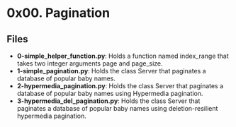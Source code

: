 # 0x00. Pagination
## Files
- **0-simple_helper_function.py**: Holds a function named index_range that takes two integer arguments page and page_size.
- **1-simple_pagination.py**: Holds the class Server that paginates a database of popular baby names.
- **2-hypermedia_pagination.py**: Holds the class Server that paginates a database of popular baby names using Hypermedia pagination.
- **3-hypermedia_del_pagination.py**: Holds the class Server that paginates a database of popular baby names using deletion-resilient hypermedia pagination.
